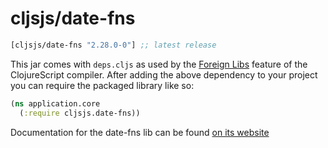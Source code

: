 # cljsjs/date-fns

[](dependency)
```clojure
[cljsjs/date-fns "2.28.0-0"] ;; latest release
```
[](/dependency)

This jar comes with `deps.cljs` as used by the [Foreign Libs][flibs] feature
of the ClojureScript compiler. After adding the above dependency to your project
you can require the packaged library like so:

```clojure
(ns application.core
  (:require cljsjs.date-fns))
```

Documentation for the date-fns lib can be found [on its website](https://date-fns.org/)

[flibs]: https://clojurescript.org/reference/packaging-foreign-deps
